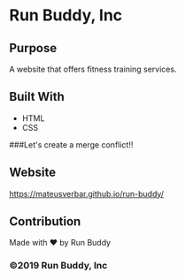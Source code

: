 # Run Buddy, Inc

## Purpose
A website that offers fitness training services. 

## Built With
* HTML
* CSS

###Let's create a merge conflict!!

## Website
https://mateusverbar.github.io/run-buddy/

## Contribution
Made with ❤️ by Run Buddy

### ©️2019 Run Buddy, Inc 
